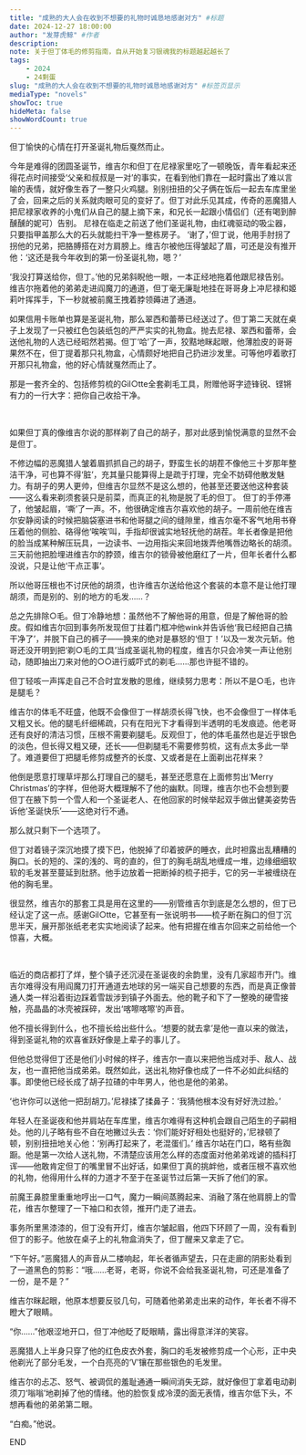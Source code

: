 ```yaml
---
title: "成熟的大人会在收到不想要的礼物时诚恳地感谢对方" #标题
date: 2024-12-27 18:00:00
author: "发芽虎鲸" #作者
description: 
note: 关于但丁体毛的修剪指南，自从开始复习银魂我的标题越起越长了
tags: 
    - 2024
    - 24剩蛋
slug: "成熟的大人会在收到不想要的礼物时诚恳地感谢对方" #标签页显示
mediaType: "novels"
showToc: true
hideMeta: false 
showWordCount: true
---
```


但丁愉快的心情在打开圣诞礼物后戛然而止。

今年是难得的团圆圣诞节，维吉尔和但丁在尼禄家里吃了一顿晚饭，青年看起来还得花点时间接受‘父亲和叔叔是一对’的事实，在看到他们靠在一起时露出了难以言喻的表情，就好像生吞了一整只火鸡腿。别别扭扭的父子俩在饭后一起去车库里坐了会，回来之后的关系就肉眼可见的变好了。但丁对此乐见其成，传奇的恶魔猎人把尼禄家收养的小鬼们从自己的腿上摘下来，和兄长一起跟小情侣们（还有喝到醉醺醺的妮可）告别。
尼禄在临走之前送了他们圣诞礼物，由红魂驱动的吸尘器，只要指甲盖那么大的石头就能扫干净一整栋房子。
‘谢了，’但丁说，他用手肘拐了拐他的兄弟，把胳膊搭在对方肩膀上。维吉尔被他压得皱起了眉，可还是没有推开他：‘这还是我今年收到的第一份圣诞礼物，嗯？’

‘我没打算送给你，但丁。’他的兄弟斜睨他一眼，一本正经地拖着他跟尼禄告别。维吉尔拖着他的弟弟走进阎魔刀的通道，但丁毫无廉耻地挂在哥哥身上冲尼禄和姬莉叶挥挥手，下一秒就被前魔王拽着脖领薅进了通道。

如果信用卡账单也算是圣诞礼物，那么翠西和蕾蒂已经送过了。但丁第二天就在桌子上发现了一只被红色包装纸包的严严实实的礼物盒。抛去尼禄、翠西和蕾蒂，会送他礼物的人选已经昭然若揭。但丁‘哈’了一声，狡黠地眯起眼，他薄脸皮的哥哥果然不在，但丁提着那只礼物盒，心情颇好地把自己扔进沙发里。可等他哼着歌打开那只礼物盒，他的好心情就戛然而止了。

那是一套齐全的、包括修剪梳的Gil○tte全套剃毛工具，附赠他哥字迹锋锐、铿锵有力的一行大字：把你自己收拾干净。

<br>

如果但丁真的像维吉尔说的那样剃了自己的胡子，那对此感到愉悦满意的显然不会是但丁。

不修边幅的恶魔猎人皱着眉抓抓自己的胡子，野蛮生长的胡茬不像他三十岁那年整洁干净，可也算不得‘脏’，充其量只能算得上是疏于打理，完全不妨碍他散发魅力。有胡子的男人更帅，但维吉尔显然不是这么想的，他甚至还要送他这种套装——这么看来剃须套装只是前菜，而真正的礼物是脱了毛的但丁。
但丁的手停滞了，他皱起眉，‘嘶’了一声。不，他很确定维吉尔喜欢他的胡子。一周前他在维吉尔安静阅读的时候把脑袋塞进书和他哥腿之间的缝隙里，维吉尔毫不客气地用书脊压着他的侧脸、硌得他‘唉唉’叫，手指却很诚实地轻抚他的胡茬。年长者像是把他的脸当成某种解压玩具，一边读书、一边用指尖来回地拨弄他嘴唇边略长的胡须。三天前他把脸埋进维吉尔的脖颈，维吉尔的锁骨被他磨红了一片，但年长者什么都没说，只是让他‘干点正事’。

所以他哥压根也不讨厌他的胡须，也许维吉尔送给他这个套装的本意不是让他打理胡须，而是别的、别的地方的毛发……？

总之先排除○毛。但丁冷静地想：虽然他不了解他哥的用意，但是了解他哥的脸皮。假如维吉尔回到事务所发现但丁拄着门框冲他wink并告诉他‘我已经把自己搞干净了’，并脱下自己的裤子——换来的绝对是暴怒的‘但丁！’以及一发次元斩。他哥还没开明到把‘剃○毛的工具’当成圣诞礼物的程度，维吉尔只会冷笑一声让他别动，随即抽出刀来对他的○○进行威吓式的剃毛……那也许挺不错的。

但丁轻咳一声挥走自己不合时宜发散的思维，继续努力思考：所以不是○毛，也许是腿毛？

维吉尔的体毛不旺盛，他既不会像但丁一样胡须长得飞快，也不会像但丁一样体毛又粗又长。他的腿毛纤细稀疏，只有在阳光下才看得到半透明的毛发痕迹。他老哥还有良好的清洁习惯，压根不需要剃腿毛。反观但丁，他的体毛虽然也是近乎银色的淡色，但长得又粗又硬，还长——但剃腿毛不需要修剪梳，这有点太多此一举了。难道要但丁把腿毛修剪成整齐的长度、又或者是在上面剃出花样来？

他倒是愿意打理草坪那么打理自己的腿毛，甚至还愿意在上面修剪出‘Merry Christmas’的字样，但他哥大概理解不了他的幽默。同理，维吉尔也不会想到要但丁在腋下剪一个雪人和一个圣诞老人、在他回家的时候举起双手做出健美姿势告诉他‘圣诞快乐’——这绝对行不通。

那么就只剩下一个选项了。

但丁对着镜子深沉地摸了摸下巴，他脱掉了印着披萨的睡衣，此时袒露出乱糟糟的胸口。长的短的、深的浅的、弯的直的，但丁的胸毛胡乱地缠成一堆，边缘细细软软的毛发甚至蔓延到肚脐。他手边放着一把断掉的梳子把手，它的另一半被缠绕在他的胸毛里。

很显然，维吉尔的那套工具是用在这里的——别管维吉尔到底是怎么想的，但丁已经认定了这一点。感谢Gil○tte，它甚至有一张说明书——梳子断在胸口的但丁沉思半天，展开那张纸老老实实地阅读了起来。他有把握在维吉尔回来之前给他一个惊喜，大概。

<br>

临近的商店都打了烊，整个镇子还沉浸在圣诞夜的余韵里，没有几家超市开门。维吉尔难得没有用阎魔刀打开通道去地球的另一端买自己想要的东西，而是真正像普通人类一样沿着街边踩着雪跋涉到镇子外面去。他的靴子和下了一整晚的硬雪接触，亮晶晶的冰壳被踩碎，发出‘喀嚓喀嚓’的声音。

他不擅长得到什么，也不擅长给出些什么。‘想要的就去拿’是他一直以来的做法，得到圣诞礼物的欢喜雀跃好像是上辈子的事儿了。

但他总觉得但丁还是他们小时候的样子，维吉尔一直以来把他当成对手、敌人、战友，也一直把他当成弟弟。既然如此，送出礼物好像也成了一件不必如此纠结的事。即使他已经长成了胡子拉碴的中年男人，他也是他的弟弟。

‘也许你可以送他一把刮胡刀。’尼禄揉了揉鼻子：‘我猜他根本没有好好洗过脸。’

年轻人在圣诞夜和他并肩站在车库里，维吉尔难得有这种机会跟自己陌生的子嗣相处。他的儿子略有些不自在地撇过头去：‘你们能好好相处也挺好的，’尼禄顿了顿，别别扭扭地关心他：‘别再打起来了，老混蛋们。’
维吉尔站在门口，略有些踟蹰。他是第一次给人送礼物，不清楚应该用怎么样的态度面对他弟弟戏谑的插科打诨——他敢肯定但丁的嘴里冒不出好话，如果但丁真的挑衅他，或者压根不喜欢他的礼物，他得用什么样的力道才不至于在圣诞节过后第一天拆了他们的家。

前魔王鼻腔里重重地哼出一口气，魔力一瞬间蒸腾起来、消融了落在他肩膀上的雪花，维吉尔整理了一下袖口和衣领，推开门走了进去。

事务所里黑漆漆的，但丁没有开灯，维吉尔皱起眉，他四下环顾了一周，没有看到但丁的影子。他放在桌子上的礼物盒消失了，但丁醒来又拿走了它。

“下午好。”恶魔猎人的声音从二楼响起，年长者循声望去，只在走廊的阴影处看到了一道黑色的剪影：“哦……老哥，老哥，你说不会给我圣诞礼物，可还是准备了一份，是不是？”

维吉尔眯起眼，他原本想要反驳几句，可随着他弟弟走出来的动作，年长者不得不瞪大了眼睛。

“你……”他艰涩地开口，但丁冲他眨了眨眼睛，露出得意洋洋的笑容。

恶魔猎人上半身只穿了他的红色皮衣外套，胸口的毛发被修剪成一个心形，正中央他剃光了部分毛发，一个白亮亮的‘V’镶在那些银色的毛发里。

维吉尔的忐忑、怒气、被调侃的羞耻通通一瞬间消失无踪，就好像但丁拿着电动剃须刀‘嗡嗡’地剃掉了他的情绪。他的脸恢复成冷漠的面无表情，维吉尔低下头，不想再看他的弟弟第二眼。

“白痴。”他说。

END

